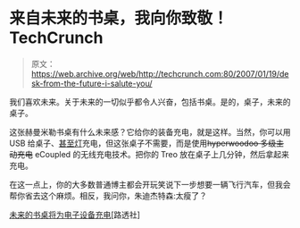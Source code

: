 # 来自未来的书桌，我向你致敬！TechCrunch

> 原文：<https://web.archive.org/web/http://techcrunch.com:80/2007/01/19/desk-from-the-future-i-salute-you/>

我们喜欢未来。关于未来的一切似乎都令人兴奋，包括书桌。是的，桌子，未来的桌子。

这张赫曼米勒书桌有什么未来感？它给你的装备充电，就是这样。当然，你可以用 USB 给桌子、[甚至灯](https://web.archive.org/web/20150914225132/http://crunchgear.com/2006/12/20/lamp-with-usb-charging-port/)充电，但这张桌子不需要，而是使用~~hyperwoodoo 多级主动充电~~ eCoupled 的无线充电技术。把你的 Treo 放在桌子上几分钟，然后拿起来充电。

在这一点上，你的大多数普通博主都会开玩笑说下一步想要一辆飞行汽车，但我会帮你省去这个麻烦。相反，我问你，朱迪杰特森:太瘦了？

[未来的书桌将为电子设备充电](https://web.archive.org/web/20150914225132/http://today.reuters.com/news/articlenews.aspx?type=technologyNews&storyid=2007-01-18T181113Z_01_N17338165_RTRUKOC_0_US-HERMANMILLER-PRODUCT.xml&WTmodLoc=NewsArt-R2-Today-11)[路透社]